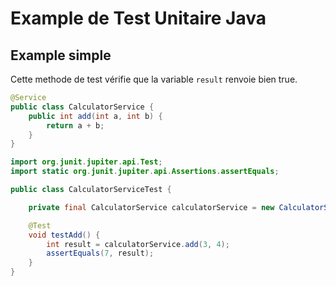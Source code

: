# Example de Test Unitaire Java

## Example simple

Cette methode de test vérifie que la variable `result` renvoie bien true.

```java
@Service
public class CalculatorService {
    public int add(int a, int b) {
        return a + b;
    }
}
```

```java
import org.junit.jupiter.api.Test;
import static org.junit.jupiter.api.Assertions.assertEquals;

public class CalculatorServiceTest {

    private final CalculatorService calculatorService = new CalculatorService();

    @Test
    void testAdd() {
        int result = calculatorService.add(3, 4);
        assertEquals(7, result);
    }
}
```
